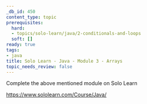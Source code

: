 ```yaml
---
_db_id: 450
content_type: topic
prerequisites:
  hard:
  - topics/solo-learn/java/2-conditionals-and-loops
  soft: []
ready: true
tags:
- java
title: Solo Learn - Java - Module 3 - Arrays
topic_needs_review: false
---
```


Complete the above mentioned module on Solo Learn

https://www.sololearn.com/Course/Java/